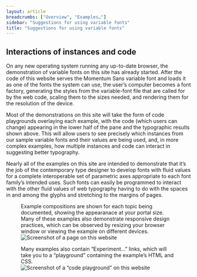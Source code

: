 ```yaml
---
layout: article
breadcrumbs: ["Overview", "Examples…"]
sidebar: "Suggestions for using variable fonts"
title: "Suggestions for using variable fonts"
---
```


## Interactions of instances and code

On any new operating system running any up-to-date browser, the demonstration of variable fonts on this site has already started. After the code of this website serves the Momentum Sans variable font and loads it as one of the fonts the system can use, the user’s computer becomes a font factory, generating the styles from the variable-font file that are called for by the web code, scaling them to the sizes needed, and rendering them for the resolution of the device. 

Most of the demonstrations on this site will take the form of code playgrounds overlaying each example, with the code (which users can change) appearing in the lower half of the pane and the typographic results shown above. This will allow users to see precisely which instances from our sample variable fonts and their values are being used, and, in more complex examples, how multiple instances and code can interact in suggesting better typography. 

Nearly all of the examples on this site are intended to demonstrate that it’s the job of the contemporary type designer to develop fonts with fluid values for a complete interoperable set of parametric axes appropriate to each font family’s intended uses. Such fonts can easily be programmed to interact with the other fluid values of web typography having to do with the spaces in and among the glyphs and stretching to the margins of pages. 

<style>
    #overview-examples-screenshots figure img {
        max-width: 4in;
    }
</style>

<div id='overview-examples-screenshots' class='example'>
    <figure>
        <figcaption>Example compositions are shown for each topic being documented, showing the appearanace at your portal size. Many of these examples also demonstrate responsive design practices, which can be observed by resizing your browser window or viewing the example on different devices.</figcaption>
        <img src="{{site.baseurl}}/images/articles/overview/screenshot-participation.png" alt="Screenshot of a page on this website">
    </figure>
    <figure>
        <figcaption>Many examples also contain “Experiment…” links, which will take you to a “playground” containing the example’s HTML and CSS.</figcaption>
        <img src="{{site.baseurl}}/images/articles/overview/screenshot-playground.png" alt="Screenshot of a “code playground” on this website">
    </figure>
</div>
